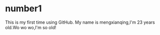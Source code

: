 # number1
This is my first time using GitHub.
My name is mengxianqing,I'm 23 years old.Wo wo wo,I'm so old!
